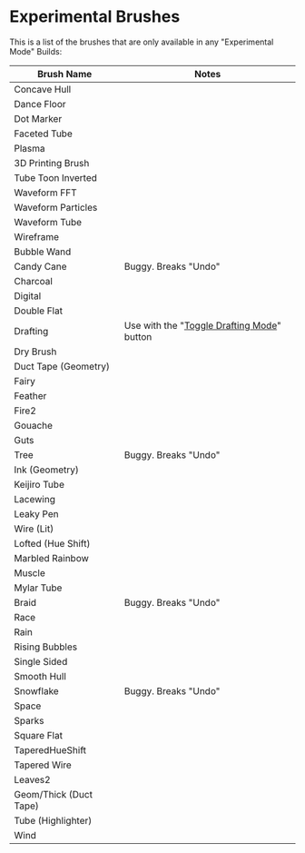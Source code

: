 # Experimental Brushes

This is a list of the brushes that are only available in any "Experimental Mode" Builds:&#x20;

| Brush Name             | Notes                                                                                                                     |
| ---------------------- | ------------------------------------------------------------------------------------------------------------------------- |
| Concave Hull           |                                                                                                                           |
| Dance Floor            |                                                                                                                           |
| Dot Marker             |                                                                                                                           |
| Faceted Tube           |                                                                                                                           |
| Plasma                 |                                                                                                                           |
| 3D Printing Brush      |                                                                                                                           |
| Tube Toon Inverted     |                                                                                                                           |
| Waveform FFT           |                                                                                                                           |
| Waveform Particles     |                                                                                                                           |
| Waveform Tube          |                                                                                                                           |
| Wireframe              |                                                                                                                           |
| Bubble Wand            |                                                                                                                           |
| Candy Cane             | Buggy. Breaks "Undo"                                                                                                      |
| Charcoal               |                                                                                                                           |
| Digital                |                                                                                                                           |
| Double Flat            |                                                                                                                           |
| Drafting               | Use with the "[Toggle Drafting Mode](../../alternate-and-experimental-builds/main-experimental-build.md#drafting)" button |
| Dry Brush              |                                                                                                                           |
| Duct Tape (Geometry)   |                                                                                                                           |
| Fairy                  |                                                                                                                           |
| Feather                |                                                                                                                           |
| Fire2                  |                                                                                                                           |
| Gouache                |                                                                                                                           |
| Guts                   |                                                                                                                           |
| Tree                   | Buggy. Breaks "Undo"                                                                                                      |
| Ink (Geometry)         |                                                                                                                           |
| Keijiro Tube           |                                                                                                                           |
| Lacewing               |                                                                                                                           |
| Leaky Pen              |                                                                                                                           |
| Wire (Lit)             |                                                                                                                           |
| Lofted (Hue Shift)     |                                                                                                                           |
| Marbled Rainbow        |                                                                                                                           |
| Muscle                 |                                                                                                                           |
| Mylar Tube             |                                                                                                                           |
| Braid                  | Buggy. Breaks "Undo"                                                                                                      |
| Race                   |                                                                                                                           |
| Rain                   |                                                                                                                           |
| Rising Bubbles         |                                                                                                                           |
| Single Sided           |                                                                                                                           |
| Smooth Hull            |                                                                                                                           |
| Snowflake              | Buggy. Breaks "Undo"                                                                                                      |
| Space                  |                                                                                                                           |
| Sparks                 |                                                                                                                           |
| Square Flat            |                                                                                                                           |
| TaperedHueShift        |                                                                                                                           |
| Tapered Wire           |                                                                                                                           |
| Leaves2                |                                                                                                                           |
| Geom/Thick (Duct Tape) |                                                                                                                           |
| Tube (Highlighter)     |                                                                                                                           |
| Wind                   |                                                                                                                           |
